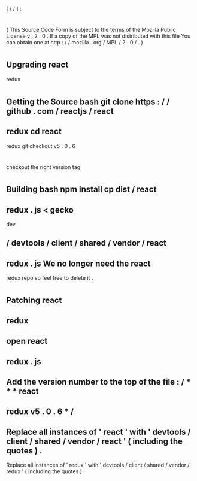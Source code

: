 [
/
/
]
:
#
(
This
Source
Code
Form
is
subject
to
the
terms
of
the
Mozilla
Public
License
v
.
2
.
0
.
If
a
copy
of
the
MPL
was
not
distributed
with
this
file
You
can
obtain
one
at
http
:
/
/
mozilla
.
org
/
MPL
/
2
.
0
/
.
)
#
Upgrading
react
-
redux
#
#
Getting
the
Source
bash
git
clone
https
:
/
/
github
.
com
/
reactjs
/
react
-
redux
cd
react
-
redux
git
checkout
v5
.
0
.
6
#
checkout
the
right
version
tag
#
#
Building
bash
npm
install
cp
dist
/
react
-
redux
.
js
<
gecko
-
dev
>
/
devtools
/
client
/
shared
/
vendor
/
react
-
redux
.
js
We
no
longer
need
the
react
-
redux
repo
so
feel
free
to
delete
it
.
#
#
Patching
react
-
redux
-
open
react
-
redux
.
js
-
Add
the
version
number
to
the
top
of
the
file
:
/
*
*
*
react
-
redux
v5
.
0
.
6
*
/
-
Replace
all
instances
of
'
react
'
with
'
devtools
/
client
/
shared
/
vendor
/
react
'
(
including
the
quotes
)
.
-
Replace
all
instances
of
'
redux
'
with
'
devtools
/
client
/
shared
/
vendor
/
redux
'
(
including
the
quotes
)
.
